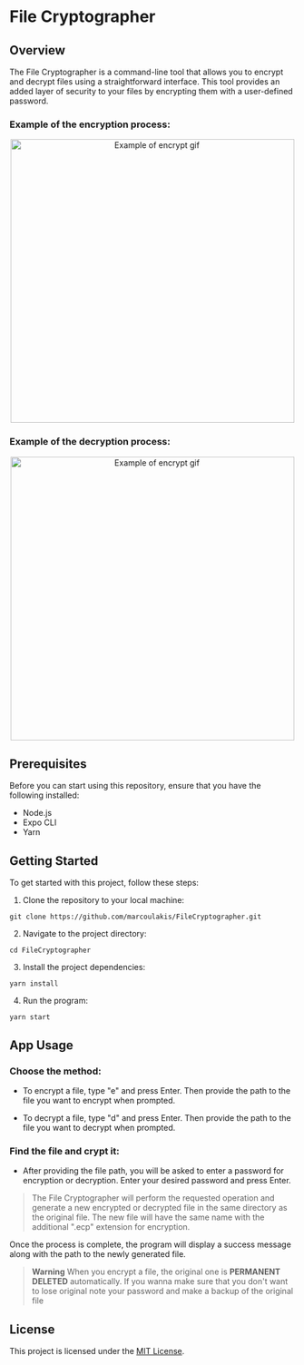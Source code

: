 # **File Cryptographer**

## Overview

The File Cryptographer is a command-line tool that allows you to encrypt and decrypt files using a straightforward interface. This tool provides an added layer of security to your files by encrypting them with a user-defined password.

### **Example of the encryption process:**
  <p align="center">
    <img src="https://raw.githubusercontent.com/marcoulakis/FileCryptographer/main/assets/encrypt.gif" alt="Example of encrypt gif" height="auto" width="500" align="center"/>
  </p>

### **Example of the decryption process:**

  <p align="center">
    <img src="https://raw.githubusercontent.com/marcoulakis/FileCryptographer/main/assets/decrypt.gif" alt="Example of encrypt gif" height="auto" width="500" align="center"/>
  </p>

## Prerequisites

Before you can start using this repository, ensure that you have the following installed:

- Node.js
- Expo CLI
- Yarn

## Getting Started

To get started with this project, follow these steps:

1. Clone the repository to your local machine:
```
git clone https://github.com/marcoulakis/FileCryptographer.git
```

2. Navigate to the project directory:
```
cd FileCryptographer
```

3. Install the project dependencies:
```
yarn install
```

4. Run the program:

```
yarn start
```

## App Usage

### Choose the method:

- To encrypt a file, type "e" and press Enter. Then provide the path to the file you want to encrypt when prompted.

- To decrypt a file, type "d" and press Enter. Then provide the path to the file you want to decrypt when prompted.

### Find the file and crypt it:

- After providing the file path, you will be asked to enter a password for encryption or decryption. Enter your desired password and press Enter.

> The File Cryptographer will perform the requested operation
> and generate a new encrypted or decrypted file in the same
> directory as the original file. The new file will have the
> same name with the additional ".ecp" extension for encryption.

Once the process is complete, the program will display a success message along with the path to the newly generated file.

> **Warning**
> When you encrypt a file, the original one is **PERMANENT DELETED**
> automatically. If you wanna make sure that you don't want to lose original
> note your password and make a backup of the original file

## License

This project is licensed under the [MIT License](LICENSE).

